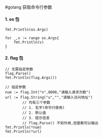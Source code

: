#golang 获取命令行参数

#### 1. os 包

	fmt.Println(os.Args)

	for _,v := range os.Args{
		fmt.Println(v)
	}

#### 2. flag 包

	// 无需指定参数
	flag.Parse()
	fmt.Println(flag.Args())

	// 指定参数
	num := flag.Int("n",8000,"请输入请求次数")	
	url	:= flag.String("u","","请输入访问地址")
			// 均有三个参数
			// 1. 名字(命令行使用)
			// 2. 默认值
			// 3. 提示信息
			// flag.Parse() 不知作用,但是都可以输出
	fmt.Println(*num)
	fmt.Println(*url)
